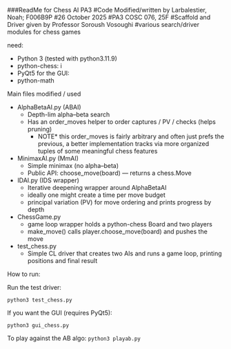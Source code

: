 ###ReadMe for Chess AI PA3
#Code Modified/written by Larbalestier, Noah; F006B9P
#26 October 2025
#PA3 COSC 076, 25F
#Scaffold and Driver given by Professor Soroush Vosoughi
#various search/driver modules for chess games

need:
- Python 3 (tested with python3.11.9)
- python-chess: i
- PyQt5 for the GUI:
- python-math

Main files modified / used
- AlphaBetaAI.py (ABAI)
  - Depth-lim alpha–beta search 
  - Has an order_moves helper to order captures / PV / checks (helps pruning)
    - NOTE* this order_moves is fairly arbitrary and often just prefs the previous, a better implementation  tracks via more organized tuples of some meaningful chess features 
- MinimaxAI.py (MmAI)
  - Simple minimax (no alpha–beta)
  - Public API: choose_move(board) — returns a chess.Move
- IDAI.py (IDS wrapper)
  - Iterative deepening wrapper around AlphaBetaAI
  - ideally one might create a time per move budget
  - principal variation (PV) for move ordering and prints progress by depth
- ChessGame.py
  -  game loop wrapper holds a python-chess Board and two players
  - make_move() calls player.choose_move(board) and pushes the move 
- test_chess.py
  - Simple CL driver that creates two AIs and runs a game loop, printing positions and final result


How to run:

Run the test driver:
   ```
   python3 test_chess.py
   ```
If you want the GUI (requires PyQt5):
   ```
   python3 gui_chess.py
   ```
To play against the AB algo:
    ```
    python3 playab.py
    ```

    